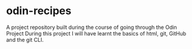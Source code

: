 # odin-recipes
A project repository built during the course of going through the Odin Project
During this project I will have learnt the basics of html, git, GitHub and the git CLI.